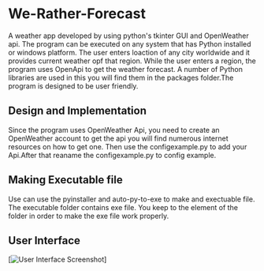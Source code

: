 # We-Rather-Forecast
A weather app developed by using python's tkinter GUI and OpenWeather api. The program can be executed on any system that has Python installed or windows platform. The user enters loaction of any city worldwide and it provides current weather opf that region. While the user enters a region, the program uses OpenApi to get the weather forecast. A number of Python libraries are used in this you will find them in the packages folder.The program is designed to be user friendly.

## Design and Implementation
Since the program uses OpenWeather Api, you need to create an OpenWeather account to get the api you will find numerous internet resources on how to get one.
Then use the configexample.py to add your Api.After that reaname the configexample.py to config example.

## Making Executable file
Use can use the pyinstaller and auto-py-to-exe to make and exectuable file. The executable folder contains exe file. You keep to the element of the folder in order to make the exe file work properly.

## User Interface
[![User Interface Screenshot](https://github.com/)]
